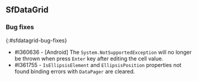 ## SfDataGrid

### Bug fixes
{:#sfdatagrid-bug-fixes}

* \#I360636 - [Android] The `System.NotSupportedException` will no longer be thrown when press `Enter` key after editing the cell value.
* \#I361755 - `IsEllipsisElement` and `EllipsisPosition` properties not found binding errors with `DataPager` are cleared.

